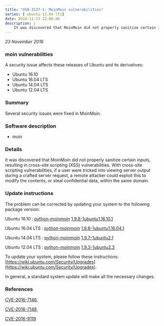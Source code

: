 ```yaml
---
title: "USN-3137-1: MoinMoin vulnerabilities"
series: [ ubuntu-12.04-lts]
date: 2016-11-23 12:00:00
description: |
    It was discovered that MoinMoin did not properly sanitize certain inputs, resulting in cross-site scripting (XSS) vulnerabilities. With cross-site scripting vulnerabilities, if a user were tricked into viewing server output during a crafted server request, a remote attacker could exploit this to modify the contents, or steal confidential data, within the same domain. 
--- 
```

 
 

*23 November 2016*

### moin vulnerabilities

A security issue affects these releases of Ubuntu and its derivatives:

* Ubuntu 16.10
* Ubuntu 16.04 LTS
* Ubuntu 14.04 LTS
* Ubuntu 12.04 LTS

### Summary

Several security issues were fixed in MoinMoin. 

### Software description

* moin 

### Details

It was discovered that MoinMoin did not properly sanitize certain inputs, resulting in cross-site scripting (XSS) vulnerabilities. With cross-site scripting vulnerabilities, if a user were tricked into viewing server output during a crafted server request, a remote attacker could exploit this to modify the contents, or steal confidential data, within the same domain. 

### Update instructions

The problem can be corrected by updating your system to the following package version:

Ubuntu 16.10
 : [python-moinmoin](https://launchpad.net/ubuntu/+source/moin) <span> [1.9.8-1ubuntu1.16.10.1](https://launchpad.net/ubuntu/+source/moin/1.9.8-1ubuntu1.16.10.1) </span> 

Ubuntu 16.04 LTS
 : [python-moinmoin](https://launchpad.net/ubuntu/+source/moin) <span> [1.9.8-1ubuntu1.16.04.1](https://launchpad.net/ubuntu/+source/moin/1.9.8-1ubuntu1.16.04.1) </span> 

Ubuntu 14.04 LTS
 : [python-moinmoin](https://launchpad.net/ubuntu/+source/moin) <span> [1.9.7-1ubuntu2.1](https://launchpad.net/ubuntu/+source/moin/1.9.7-1ubuntu2.1) </span> 

Ubuntu 12.04 LTS
 : [python-moinmoin](https://launchpad.net/ubuntu/+source/moin) <span> [1.9.3-1ubuntu2.3](https://launchpad.net/ubuntu/+source/moin/1.9.3-1ubuntu2.3) </span> 

To update your system, please follow these instructions: [https://wiki.ubuntu.com/Security/Upgrades](https://wiki.ubuntu.com/Security/Upgrades).

In general, a standard system update will make all the necessary changes. 

### References

 
 [CVE-2016-7146](http://people.ubuntu.com/~ubuntu-security/cve/CVE-2016-7146), 

 [CVE-2016-7148](http://people.ubuntu.com/~ubuntu-security/cve/CVE-2016-7148), 

 [CVE-2016-9119](http://people.ubuntu.com/~ubuntu-security/cve/CVE-2016-9119)
 

